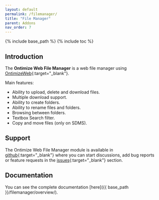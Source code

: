```yaml
---
layout: default
permalink: /filemanager/
title: "File Manager"
parent: Addons
nav_order: 7
---
```


{% include base_path %}
{% include toc %}

## Introduction
The **Ontimize Web File Manager** is a web file manager using [OntimizeWeb](https://github.com/OntimizeWeb/ontimize-web-ngx){:target="_blank"}.

Main features:
- Ability to upload, delete and download files.
- Multiple download support.
- Ability to create folders.
- Ability to rename files and folders.
- Browsing between folders.
- Textbox Search filter.
- Copy and move files (only on SDMS).

## Support
The Ontimize Web File Manager module is available in [github](https://github.com/OntimizeWeb/ontimize-web-ngx-filemanager){:target="_blank"} where you can start discussions, add bug reports or feature requests in the [issues](https://github.com/OntimizeWeb/ontimize-web-ngx-filemanager/issues){:target="_blank"} section.

## Documentation
You can see the complete documentation [here]({{ base_path }}/filemanager/overview/).